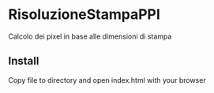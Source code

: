 # RisoluzioneStampaPPI  
  
Calcolo dei pixel in base alle dimensioni di stampa

## Install 
  
Copy file to directory and open index.html with your browser